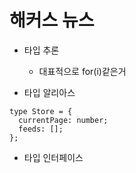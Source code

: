 # 해커스 뉴스

- 타입 추론

  - 대표적으로 for(i)같은거

- 타입 알리아스

```
type Store = {
  currentPage: number;
  feeds: [];
};
```

- 타입 인터페이스
